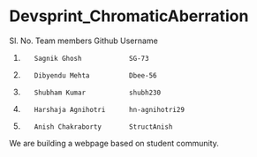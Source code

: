 # Devsprint_ChromaticAberration
Sl. No.   Team members            Github Username
1.        Sagnik Ghosh            SG-73
2.        Dibyendu Mehta          Dbee-56
3.        Shubham Kumar           shubh230
4.        Harshaja Agnihotri      hn-agnihotri29
5.        Anish Chakraborty       StructAnish

We are building a webpage based on student community.
